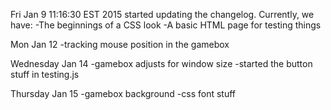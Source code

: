 Fri Jan  9 11:16:30 EST 2015
	started updating the changelog.  Currently, we have:
	-The beginnings of a CSS look
	-A basic HTML page for testing things


Mon Jan 12
	-tracking mouse position in the gamebox

Wednesday Jan 14
	-gamebox adjusts for window size
	-started the button stuff in testing.js
	
Thursday Jan 15
	-gamebox background
	-css font stuff
